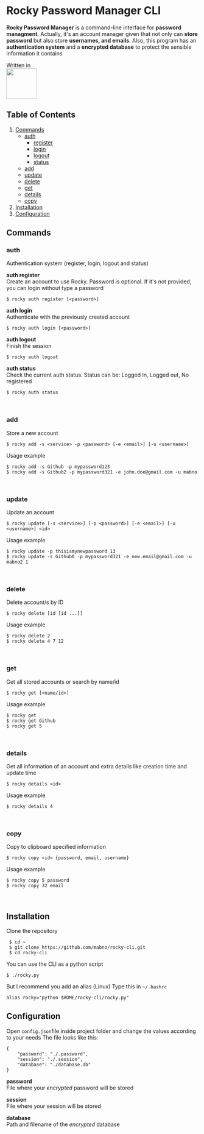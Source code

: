 # Rocky Password Manager CLI
**Rocky Password Manager** is a command-line interface for **password managment**. Actually, it's an account manager given that not only can **store password** but also store **usernames, and emails**. Also, this program has an **authentication system** and a **encrypted database** to protect the sensible information it contains

Written in<br>
<img width="80" src="https://cdn.jsdelivr.net/gh/devicons/devicon/icons/python/python-original-wordmark.svg" />


## Table of Contents
1. [Commands](#commands)
	- [auth](#commands_auth)
		- [register](#commands_auth_1)
		-  [login](#commands_auth_2)
		-  [logout](#commands_auth_3)
		-  [status](#commands_auth_4)
	- [add](#commands_add)
	- [update](#commands_update)
	- [delete](#commands_delete)
	- [get](#commands_get)
	- [details](#commands_details)
	- [copy](#commands_copy)
2. [Installation](#install)
3. [Configuration](#config)

<a name="commands"></a>
## Commands

<a name="commands_auth"></a>
### auth

Authentication system (register, login, logout and status)
<br>

<a name="commands_auth_1"></a>
**auth register**<br>
Create an account to use Rocky.
Password is optional. If it's not provided, you can login without type a password

    $ rocky auth register [<password>]

<a name="commands_auth_2"></a>
  **auth login**<br>
Authenticate with the previously created account

    $ rocky auth login [<password>]

<a name="commands_auth_3"></a>
**auth logout**<br>
Finish the session

    $ rocky auth logout

<a name="commands_auth_4"></a>
   **auth status**<br>
Check the current auth status.
Status can be: Logged In, Logged out, No registered

    $ rocky auth status
<br>

<a name="commands_add"></a>
### add
Store a new account

    $ rocky add -s <service> -p <password> [-e <email>] [-u <username>]
Usage example

    $ rocky add -s Github -p mypassword123
    $ rocky add -s Github2 -p mypassword321 -e john.doe@gmail.com -u mabno

<br>

<a name="commands_update"></a>
### update
Update an account

    $ rocky update [-s <service>] [-p <password>] [-e <email>] [-u <username>] <id>
Usage example

    $ rocky update -p thisismynewpassword 13
    $ rocky update -s Github0 -p mypassword321 -e new.email@gmail.com -u mabno2 1

<br>

<a name="commands_delete"></a>
### delete
Delete account/s by ID

    $ rocky delete [id [id ...]]
Usage example

    $ rocky delete 2
    $ rocky delete 4 7 12

<br>

<a name="commands_get"></a>
### get
Get all stored accounts or search by name/id

    $ rocky get [<name/id>]
Usage example

    $ rocky get
    $ rocky get Github
    $ rocky get 5

<br>

<a name="commands_details"></a>
### details
Get all information of an account and extra details like creation time and update time

    $ rocky details <id>
Usage example

    $ rocky details 4

<br>

<a name="commands_copy"></a>
### copy
Copy to clipboard specified information

    $ rocky copy <id> {password, email, username}
Usage example

    $ rocky copy 5 password
    $ rocky copy 32 email

<br>

<a name="installation"></a>
## Installation
Clone the repository

	 $ cd ~
	 $ git clone https://github.com/mabno/rocky-cli.git
	 $ cd rocky-cli

You can use the CLI as a python script

	$ ./rocky.py

But I recommend you add an alias (Linux)
Type this in `~/.bashrc`

	alias rocky="python $HOME/rocky-cli/rocky.py"


<a name="configuration"></a>
## Configuration
Open `config.json`file inside project folder and change the values according to your needs
The file looks like this:

    {
		"password": "./.password",
		"session": "./.session",
		"database": "./database.db"
	}
**password**<br>
File where your *encrypted* password will be stored

**session**<br>
File where your session will be stored

**database**<br>
Path and filename of the *encrypted* database